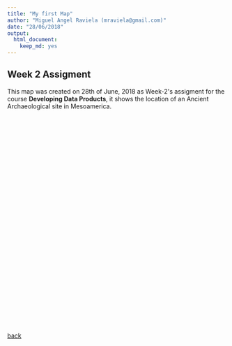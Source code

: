 ```yaml
---
title: "My first Map"
author: "Miguel Angel Raviela (mraviela@gmail.com)"
date: "28/06/2018"
output: 
  html_document: 
    keep_md: yes
---
```




## Week 2 Assigment  


This map was created on 28th of June, 2018 as Week-2's assigment for the course **Developing Data Products**, it shows the location of an Ancient Archaeological site in Mesoamerica.   


<!--html_preserve--><div id="htmlwidget-3fc4053241cc8bc499a1" style="width:672px;height:480px;" class="leaflet html-widget"></div>
<script type="application/json" data-for="htmlwidget-3fc4053241cc8bc499a1">{"x":{"options":{"crs":{"crsClass":"L.CRS.EPSG3857","code":null,"proj4def":null,"projectedBounds":null,"options":{}}},"calls":[{"method":"addTiles","args":["//{s}.tile.openstreetmap.org/{z}/{x}/{y}.png",null,null,{"minZoom":0,"maxZoom":18,"tileSize":256,"subdomains":"abc","errorTileUrl":"","tms":false,"noWrap":false,"zoomOffset":0,"zoomReverse":false,"opacity":1,"zIndex":1,"detectRetina":false,"attribution":"&copy; <a href=\"http://openstreetmap.org\">OpenStreetMap<\/a> contributors, <a href=\"http://creativecommons.org/licenses/by-sa/2.0/\">CC-BY-SA<\/a>"}]},{"method":"addCircles","args":[19.69227059,-98.845084285,950,null,null,{"interactive":true,"className":"","stroke":true,"color":"#03F","weight":1,"opacity":0.5,"fill":true,"fillColor":"#03F","fillOpacity":0.2},null,null,null,{"interactive":false,"permanent":false,"direction":"auto","opacity":1,"offset":[0,0],"textsize":"10px","textOnly":false,"className":"","sticky":true},null,null]},{"method":"addPopups","args":[19.69227059,-98.843555274,"<b><a href='https://en.wikipedia.org/wiki/Teotihuacan'>Teotihuacán<\/a><\/b><br/>Place where gods were born<br/>Sun piramid",null,null,{"maxWidth":300,"minWidth":50,"autoPan":true,"keepInView":false,"closeButton":false,"className":""}]}],"limits":{"lat":[19.69227059,19.69227059],"lng":[-98.845084285,-98.843555274]}},"evals":[],"jsHooks":[]}</script><!--/html_preserve-->

[back](https://mraviela.github.io/data-products/)

